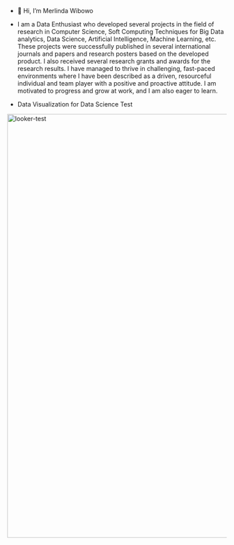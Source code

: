 - 👋 Hi, I’m Merlinda Wibowo
- I am a Data Enthusiast who developed several projects in the field of research in Computer Science, Soft Computing Techniques for Big Data analytics, Data Science, Artificial Intelligence, Machine Learning, etc. These projects were successfully published in several international journals and papers and research posters based on the developed product. I also received several research grants and awards for the research results. I have managed to thrive in challenging, fast-paced environments where I have been described as a driven, resourceful individual and team player with a positive and proactive attitude. I am motivated to progress and grow at work, and I am also eager to learn.

- Data Visualization for Data Science Test

<img width="974" alt="looker-test" src="https://github.com/merlindawibowo07/test-datascience/assets/153577002/c5a86f10-4277-45d5-8e03-592be72eb039">


